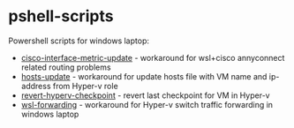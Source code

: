 # pshell-scripts

Powershell scripts for windows laptop:

- [cisco-interface-metric-update](./cisco-interface-metric-update.ps1) - workaround for wsl+cisco annyconnect related routing problems
- [hosts-update](./hosts-update.ps1) - workaround for update hosts file with VM name and ip-address from Hyper-v role
- [revert-hyperv-checkpoint](./revert-hyperv-checkpoint.ps1) - revert last checkpoint for VM in Hyper-v
- [wsl-forwarding](./wsl-forwarding.ps1) - workaround for Hyper-v switch traffic forwarding in windows laptop 

